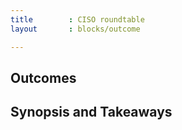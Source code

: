 ```yaml
---
title        : CISO roundtable
layout       : blocks/outcome

---
```



## Outcomes



## Synopsis and Takeaways
